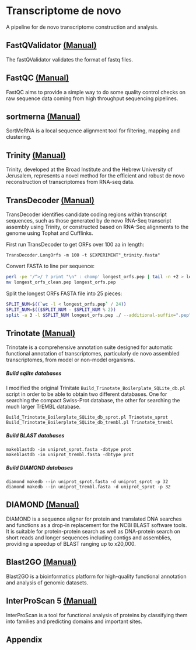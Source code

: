 # Transcriptome de novo  
A pipeline for de novo transcriptome construction and analysis.

## FastQValidator [(Manual)](https://genome.sph.umich.edu/wiki/FastQValidator)
The fastQValidator validates the format of fastq files.

## FastQC [(Manual)](https://www.bioinformatics.babraham.ac.uk/projects/fastqc/) 
FastQC aims to provide a simple way to do some quality control checks on raw sequence data coming from high throughput sequencing pipelines. 

## sortmerna [(Manual)](https://github.com/biocore/sortmerna/blob/master/README.md) 
SortMeRNA is a local sequence alignment tool for filtering, mapping and clustering.

## Trinity [(Manual)](https://github.com/trinityrnaseq/trinityrnaseq/wiki) 
Trinity, developed at the Broad Institute and the Hebrew University of Jerusalem, represents a novel method for the efficient and robust de novo reconstruction of transcriptomes from RNA-seq data. 

## TransDecoder [(Manual)](https://github.com/TransDecoder/TransDecoder/wiki)
TransDecoder identifies candidate coding regions within transcript sequences, such as those generated by de novo RNA-Seq transcript assembly using Trinity, or constructed based on RNA-Seq alignments to the genome using Tophat and Cufflinks.

First run TransDecoder to get ORFs over 100 aa in length:
```
TransDecoder.LongOrfs -m 100 -t $EXPERIMENT"_trinity.fasta"
```
Convert FASTA to line per sequence:
```bash
perl -pe '/^>/ ? print "\n" : chomp' longest_orfs.pep | tail -n +2 > longest_orfs_clean.pep
mv longest_orfs_clean.pep longest_orfs.pep
```
Split the longest ORFs FASTA file into 25 pieces:
```bash
SPLIT_NUM=$((`wc -l < longest_orfs.pep` / 24))
SPLIT_NUM=$(($SPLIT_NUM - $SPLIT_NUM % 2))
split -a 3 -l $SPLIT_NUM longest_orfs.pep ./ --additional-suffix=".pep" --numeric-suffixes=1
```

## Trinotate [(Manual)](https://trinotate.github.io/) 
Trinotate is a comprehensive annotation suite designed for automatic functional annotation of transcriptomes, particularly de novo assembled transcriptomes, from model or non-model organisms.



##### Build sqlite databases
I modified the original Trinitate `Build_Trinotate_Boilerplate_SQLite_db.pl` script in order to be able to obtain two different databases. One for searching the compact Swiss-Prot database, the other for searching the much larger TrEMBL database. 

```
Build_Trinotate_Boilerplate_SQLite_db_sprot.pl Trinotate_sprot
Build_Trinotate_Boilerplate_SQLite_db_trembl.pl Trinotate_trembl
```

##### Build BLAST databases
```
makeblastdb -in uniprot_sprot.fasta -dbtype prot
makeblastdb -in uniprot_trembl.fasta -dbtype prot
```
##### Build DIAMOND databases
```
diamond makedb --in uniprot_sprot.fasta -d uniprot_sprot -p 32
diamond makedb --in uniprot_trembl.fasta -d uniprot_sprot -p 32
```

## DIAMOND [(Manual)](https://github.com/bbuchfink/diamond) 
DIAMOND is a sequence aligner for protein and translated DNA searches and functions as a drop-in replacement for the NCBI BLAST software tools. It is suitable for protein-protein search as well as DNA-protein search on short reads and longer sequences including contigs and assemblies, providing a speedup of BLAST ranging up to x20,000. 



## Blast2GO [(Manual)](https://www.blast2go.com/) 
Blast2GO is a bioinformatics platform for high-quality functional annotation and analysis of genomic datasets.

## InterProScan 5 [(Manual)](https://github.com/ebi-pf-team/interproscan/wiki/InterProScan5RC6)
InterProScan is a tool for functional analysis of proteins by classifying them into families and predicting domains and important sites. 


## Appendix

